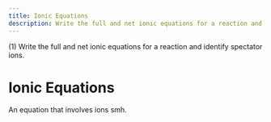 ```yaml
---
title: Ionic Equations
description: Write the full and net ionic equations for a reaction and identify spectator ions.
---
```


(1) Write the full and net ionic equations for a reaction and identify
spectator ions.

# Ionic Equations

An equation that involves ions smh. 

